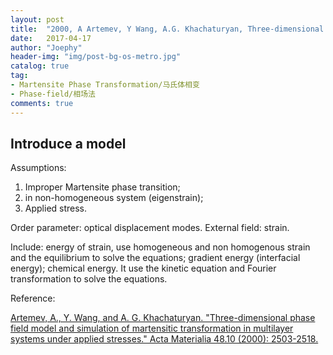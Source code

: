 ```yaml
---
layout: post
title:  "2000, A Artemev, Y Wang, A.G. Khachaturyan, Three-dimensional phase field model and simulation of martensitic transformation in multilayer systems under applied stresses"
date:   2017-04-17
author: "Joephy"
header-img: "img/post-bg-os-metro.jpg"
catalog: true
tag:
- Martensite Phase Transformation/马氏体相变
- Phase-field/相场法
comments: true
---
```

Introduce a model
-----------

Assumptions:

1. Improper Martensite phase transition;
2. in non-homogeneous system (eigenstrain);
3. Applied stress.

Order parameter: optical displacement modes.
External field: strain.

Include: energy of strain, use homogeneous and non homogenous strain and the equilibrium to solve the equations; gradient energy (interfacial energy); chemical energy. It use the kinetic equation and Fourier transformation to solve the equations.

Reference:

[Artemev, A., Y. Wang, and A. G. Khachaturyan. "Three-dimensional phase field model and simulation of martensitic transformation in multilayer systems under applied stresses." Acta Materialia 48.10 (2000): 2503-2518.](http://www.sciencedirect.com/science/article/pii/S1359645400000719)


